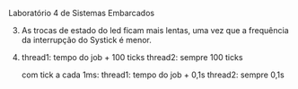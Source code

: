 Laboratório 4 de Sistemas Embarcados

3. As trocas de estado do led ficam mais lentas, uma vez que a frequência da interrupção do Systick é menor.

4. 
    thread1: tempo do job + 100 ticks
    thread2: sempre 100 ticks

    com tick a cada 1ms:
        thread1: tempo do job + 0,1s
        thread2: sempre 0,1s 

